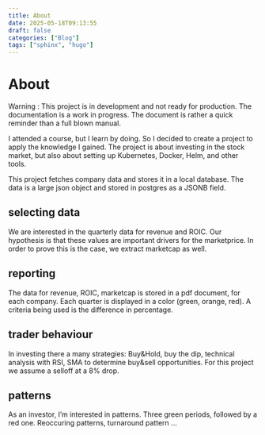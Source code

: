 ```yaml
---
title: About
date: 2025-05-18T09:13:55
draft: false
categories: ["Blog"]
tags: ["sphinx", "hugo"]
---
```

# About

Warning : This project is in development and not ready for production. The documentation is a work in progress.
The document is rather a quick reminder than a full blown manual.

I attended a course, but I learn by doing. So I decided to create a project to apply the knowledge I gained.
The project is about investing in the stock market, but also about setting up Kubernetes, Docker, Helm, and other tools.

This project fetches company data and stores it in a local database.
The data is a large json object and stored in postgres as a JSONB field.

## selecting data

We are interested in the quarterly data for revenue and ROIC.
Our hypothesis is that these values are important drivers for the marketprice.
In order to prove this is the case, we extract marketcap as well.

## reporting

The data for revenue, ROIC, marketcap is stored in a pdf document, for each company.
Each quarter is displayed in a color (green, orange, red).
A criteria being used is the difference in percentage.

## trader behaviour

In investing there a many strategies: Buy&Hold, buy the dip, technical analysis with RSI, SMA to determine buy&sell opportunities.
For this project we assume a selloff at a 8% drop.

## patterns

As an investor, I’m interested in patterns.
Three green periods, followed by a red one.
Reoccuring patterns, turnaround pattern …
